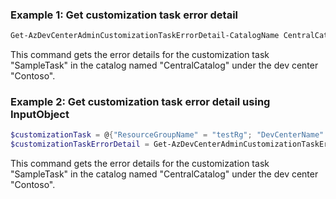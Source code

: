 ### Example 1: Get customization task error detail
```powershell
Get-AzDevCenterAdminCustomizationTaskErrorDetail-CatalogName CentralCatalog -DevCenterName Contoso -ResourceGroupName testRg -TaskName SampleTask
```
This command gets the error details for the customization task "SampleTask" in the catalog named "CentralCatalog" under the dev center "Contoso".

### Example 2: Get customization task error detail using InputObject
```powershell
$customizationTask = @{"ResourceGroupName" = "testRg"; "DevCenterName" = "Contoso"; "CatalogName" = "CentralCatalog"; "SubscriptionId" = "0ac520ee-14c0-480f-b6c9-0a90c58ffff"; "TaskName" = "SampleTask"}
$customizationTaskErrorDetail = Get-AzDevCenterAdminCustomizationTaskErrorDetail -InputObject $customizationTask
```
This command gets the error details for the customization task "SampleTask" in the catalog named "CentralCatalog" under the dev center "Contoso".
